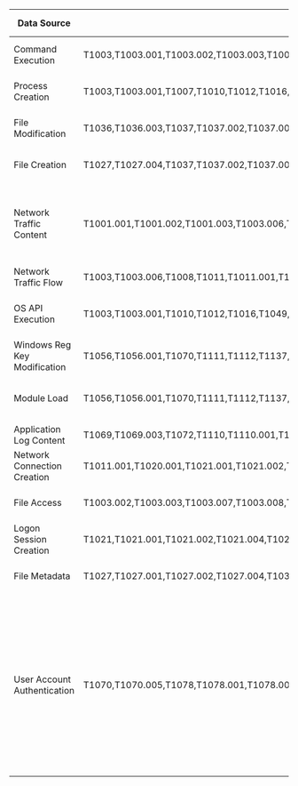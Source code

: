 | Data Source                  | MITRE IDs                                                                                                                                                                                                                                                                                                                                                                                                                                                                                                                                                                                                                                                                                                                                                                                                                                                                                                                                                                                                                                                                                                                                                                                                                                                                                                                                                                                                                                                                                                                                                                                                                                                                                                                                                                                                                                                                                                                                                                                                                                                                                                                                               | Available/Useful Fields                 | Auditd Rule                                                        | Notes                                                                                                                                                                                                        |
| ---------------------------- | ------------------------------------------------------------------------------------------------------------------------------------------------------------------------------------------------------------------------------------------------------------------------------------------------------------------------------------------------------------------------------------------------------------------------------------------------------------------------------------------------------------------------------------------------------------------------------------------------------------------------------------------------------------------------------------------------------------------------------------------------------------------------------------------------------------------------------------------------------------------------------------------------------------------------------------------------------------------------------------------------------------------------------------------------------------------------------------------------------------------------------------------------------------------------------------------------------------------------------------------------------------------------------------------------------------------------------------------------------------------------------------------------------------------------------------------------------------------------------------------------------------------------------------------------------------------------------------------------------------------------------------------------------------------------------------------------------------------------------------------------------------------------------------------------------------------------------------------------------------------------------------------------------------------------------------------------------------------------------------------------------------------------------------------------------------------------------------------------------------------------------------------------------- | --------------------------------------- | ------------------------------------------------------------------ | ------------------------------------------------------------------------------------------------------------------------------------------------------------------------------------------------------------ |
| Command Execution            | T1003,T1003.001,T1003.002,T1003.003,T1003.004,T1003.005,T1003.007,T1003.008,T1005,T1006,T1007,T1010,T1011,T1011.001,T1012,T1016,T1016.001,T1018,T1020,T1021,T1021.002,T1021.006,T1025,T1027,T1027.004,T1033,T1036,T1036.003,T1036.004,T1037,T1037.001,T1037.002,T1037.003,T1037.004,T1037.005,T1039,T1040,T1041,T1046,T1047,T1048,T1048.001,T1048.002,T1048.003,T1049,T1052,T1052.001,T1053,T1053.001,T1053.002,T1053.003,T1053.004,T1053.005,T1053.006,T1057,T1059,T1059.001,T1059.002,T1059.003,T1059.004,T1059.005,T1059.006,T1059.007,T1059.008,T1069,T1069.001,T1069.002,T1069.003,T1070,T1070.001,T1070.002,T1070.003,T1070.004,T1070.005,T1074,T1074.001,T1074.002,T1082,T1083,T1087,T1087.001,T1087.002,T1087.003,T1087.004,T1098,T1098.004,T1112,T1113,T1114,T1114.001,T1114.002,T1115,T1119,T1120,T1123,T1124,T1125,T1127,T1127.001,T1134,T1134.001,T1134.002,T1134.003,T1135,T1136,T1136.001,T1136.002,T1137,T1137.001,T1137.002,T1137.003,T1137.004,T1137.005,T1137.006,T1176,T1197,T1201,T1202,T1204,T1204.003,T1216,T1216.001,T1217,T1218,T1218.001,T1218.002,T1218.003,T1218.004,T1218.005,T1218.007,T1218.008,T1218.009,T1218.010,T1218.011,T1218.012,T1222,T1222.001,T1222.002,T1480,T1480.001,T1482,T1484,T1484.001,T1484.002,T1485,T1486,T1489,T1490,T1496,T1497,T1497.001,T1497.002,T1497.003,T1518,T1518.001,T1529,T1542,T1542.005,T1543,T1543.001,T1543.002,T1543.003,T1543.004,T1546,T1546.001,T1546.002,T1546.003,T1546.004,T1546.005,T1546.006,T1546.007,T1546.008,T1546.009,T1546.010,T1546.011,T1546.012,T1546.013,T1546.014,T1546.015,T1547,T1547.001,T1547.002,T1547.003,T1547.004,T1547.005,T1547.006,T1547.007,T1547.013,T1547.014,T1548,T1548.001,T1548.002,T1548.003,T1552,T1552.001,T1552.002,T1552.003,T1552.004,T1552.006,T1552.007,T1553,T1553.001,T1553.004,T1553.006,T1555,T1555.001,T1555.002,T1555.003,T1555.004,T1555.005,T1560,T1560.001,T1561,T1561.001,T1561.002,T1562,T1562.001,T1562.002,T1562.003,T1562.004,T1562.006,T1563,T1563.001,T1563.002,T1564,T1564.001,T1564.003,T1564.004,T1564.006,T1567,T1567.001,T1567.002,T1569,T1569.001,T1569.002,T1570,T1574,T1574.006,T1574.011,T1574.012,T1609,T1614 | Command line, user, pid, parent process | \-a -always, exit -S execve                                        |                                                                                                                                                                                                              |
| Process Creation             | T1003,T1003.001,T1007,T1010,T1012,T1016,T1016.001,T1018,T1021,T1021.001,T1021.003,T1021.004,T1021.005,T1021.006,T1027,T1027.004,T1033,T1037,T1037.001,T1037.002,T1037.003,T1037.004,T1037.005,T1040,T1047,T1049,T1052,T1052.001,T1053,T1053.001,T1053.002,T1053.003,T1053.004,T1053.005,T1053.006,T1056,T1056.002,T1057,T1059,T1059.001,T1059.002,T1059.003,T1059.004,T1059.005,T1059.006,T1059.007,T1069,T1069.001,T1069.002,T1069.003,T1070,T1070.005,T1072,T1080,T1082,T1083,T1087,T1087.001,T1087.002,T1091,T1098,T1098.004,T1112,T1120,T1124,T1127,T1127.001,T1134,T1134.004,T1135,T1136,T1136.001,T1136.002,T1137,T1137.001,T1137.002,T1137.003,T1137.004,T1137.005,T1137.006,T1140,T1176,T1189,T1197,T1201,T1202,T1204,T1204.002,T1216,T1216.001,T1217,T1218,T1218.001,T1218.002,T1218.003,T1218.004,T1218.005,T1218.007,T1218.008,T1218.009,T1218.010,T1218.011,T1218.012,T1219,T1220,T1221,T1222,T1222.001,T1222.002,T1480,T1480.001,T1482,T1485,T1486,T1489,T1490,T1496,T1497,T1497.001,T1497.002,T1497.003,T1505,T1505.003,T1518,T1518.001,T1529,T1543,T1543.002,T1543.003,T1543.004,T1546,T1546.001,T1546.002,T1546.003,T1546.004,T1546.005,T1546.006,T1546.007,T1546.008,T1546.009,T1546.010,T1546.011,T1546.012,T1546.013,T1546.014,T1546.015,T1547,T1547.001,T1547.003,T1547.009,T1547.011,T1547.013,T1547.014,T1548,T1548.002,T1548.003,T1548.004,T1552,T1552.002,T1553,T1553.001,T1553.004,T1553.006,T1555,T1555.004,T1559,T1559.001,T1559.002,T1560,T1560.001,T1561,T1561.001,T1561.002,T1563,T1563.001,T1563.002,T1564,T1564.001,T1564.003,T1564.006,T1569,T1569.001,T1569.002,T1570,T1574,T1574.002,T1574.005,T1574.006,T1574.007,T1574.008,T1574.009,T1574.010,T1574.011,T1574.012,T1611,T1614                                                                                                                                                                                                                                                                                                                                                                                                                                     | Command line, user, pid, parent process | \-a -always, exit -S execve                                        |                                                                                                                                                                                                              |
| File Modification            | T1036,T1036.003,T1037,T1037.002,T1037.003,T1037.004,T1037.005,T1053,T1053.002,T1053.003,T1053.004,T1053.005,T1053.006,T1055,T1055.009,T1056,T1056.003,T1070,T1070.002,T1070.003,T1070.006,T1080,T1098,T1098.004,T1137,T1137.001,T1137.002,T1137.006,T1140,T1187,T1485,T1486,T1489,T1491,T1491.001,T1491.002,T1505,T1505.003,T1543,T1543.001,T1543.002,T1543.004,T1546,T1546.002,T1546.004,T1546.005,T1546.006,T1546.008,T1546.011,T1546.013,T1546.014,T1547,T1547.001,T1547.007,T1547.008,T1547.009,T1547.011,T1547.013,T1548,T1548.001,T1548.003,T1553,T1553.001,T1553.003,T1554,T1556,T1556.001,T1556.003,T1556.004,T1564,T1564.002,T1564.003,T1564.004,T1564.005,T1565,T1565.001,T1565.003,T1569,T1569.001,T1574,T1574.001,T1574.002,T1574.004,T1574.005,T1574.006,T1574.007,T1574.008,T1574.009,T1574.010,T1600,T1600.001,T1600.002,T1601,T1601.001,T1601.002                                                                                                                                                                                                                                                                                                                                                                                                                                                                                                                                                                                                                                                                                                                                                                                                                                                                                                                                                                                                                                                                                                                                                                                                                                                                                       | User, file, program used to modify      | \-w /file/to/monitor -p wa                                         |                                                                                                                                                                                                              |
| File Creation                | T1027,T1027.004,T1037,T1037.002,T1037.003,T1037.004,T1037.005,T1053,T1053.007,T1074,T1074.001,T1074.002,T1080,T1091,T1105,T1137,T1137.001,T1137.002,T1137.006,T1176,T1187,T1189,T1204,T1204.001,T1204.002,T1218,T1218.001,T1218.002,T1218.005,T1486,T1491,T1491.001,T1491.002,T1496,T1505,T1505.002,T1505.003,T1543,T1543.001,T1543.002,T1543.004,T1546,T1546.002,T1546.004,T1546.005,T1546.008,T1546.013,T1546.014,T1547,T1547.006,T1547.008,T1547.009,T1547.010,T1547.011,T1547.012,T1547.013,T1553.005,T1554,T1556,T1556.002,T1560,T1560.001,T1560.002,T1560.003,T1564,T1564.001,T1564.006,T1565,T1565.001,T1565.003,T1570,T1574,T1574.001,T1574.002,T1574.004,T1574.005,T1574.006,T1574.007,T1574.008,T1574.009,T1574.010                                                                                                                                                                                                                                                                                                                                                                                                                                                                                                                                                                                                                                                                                                                                                                                                                                                                                                                                                                                                                                                                                                                                                                                                                                                                                                                                                                                                                           | User, file                              | \-w /file/to/monitor -p w                                          |                                                                                                                                                                                                              |
| Network Traffic Content      | T1001.001,T1001.002,T1001.003,T1003.006,T1011,T1011.001,T1020,T1041,T1048,T1048.001,T1048.002,T1048.003,T1070,T1070.005,T1071,T1071.001,T1071.002,T1071.003,T1071.004,T1090,T1090.001,T1090.002,T1090.003,T1090.004,T1095,T1102,T1102.001,T1102.002,T1102.003,T1105,T1132,T1132.001,T1132.002,T1187,T1189,T1190,T1204,T1204.001,T1205,T1207,T1210,T1219,T1221,T1491,T1491.001,T1491.002,T1499,T1499.001,T1499.002,T1499.003,T1499.004,T1505,T1505.003,T1534,T1557.002,T1563,T1563.001,T1563.002,T1565,T1565.002,T1566,T1566.001,T1566.002,T1566.003,T1567,T1567.001,T1567.002,T1568,T1568.003,T1570,T1571,T1572,T1573,T1573.001,T1573.002,T1595,T1595.002,T1598,T1598.001,T1598.002,T1598.003,T1599,T1599.001,T1602,T1602.001,T1602.002,T1612                                                                                                                                                                                                                                                                                                                                                                                                                                                                                                                                                                                                                                                                                                                                                                                                                                                                                                                                                                                                                                                                                                                                                                                                                                                                                                                                                                                                           | N/A                                     | N/A                                                                | At best, monitoring commands like curl explicitly, would get you the curl command line                                                                                                                       |
| Network Traffic Flow         | T1003,T1003.006,T1008,T1011,T1011.001,T1020,T1020.001,T1021,T1021.001,T1021.002,T1029,T1030,T1041,T1046,T1048,T1048.001,T1048.002,T1048.003,T1071,T1071.001,T1071.002,T1071.003,T1071.004,T1090,T1090.001,T1090.002,T1090.003,T1095,T1102,T1102.001,T1102.002,T1102.003,T1104,T1105,T1133,T1187,T1205,T1205.001,T1219,T1496,T1498,T1498.001,T1498.002,T1499,T1499.001,T1499.002,T1499.003,T1499.004,T1505,T1505.003,T1534,T1557,T1557.001,T1557.002,T1563,T1563.001,T1563.002,T1565,T1565.002,T1566,T1566.001,T1566.002,T1566.003,T1567,T1567.001,T1567.002,T1568,T1568.001,T1568.002,T1570,T1571,T1572,T1595,T1595.001,T1595.002,T1598,T1598.001,T1598.002,T1598.003,T1599,T1599.001,T1612                                                                                                                                                                                                                                                                                                                                                                                                                                                                                                                                                                                                                                                                                                                                                                                                                                                                                                                                                                                                                                                                                                                                                                                                                                                                                                                                                                                                                                                             | Destination, Initiating exe             | \-a always,exit -S connect                                         | No information on volume                                                                                                                                                                                     |
| OS API Execution             | T1003,T1003.001,T1010,T1012,T1016,T1049,T1055,T1055.001,T1055.002,T1055.003,T1055.004,T1055.005,T1055.008,T1055.011,T1055.012,T1055.013,T1055.014,T1056,T1056.001,T1056.004,T1057,T1059.002,T1070,T1070.001,T1082,T1083,T1106,T1111,T1112,T1113,T1115,T1120,T1123,T1124,T1125,T1129,T1134,T1134.001,T1134.002,T1134.003,T1134.004,T1134.005,T1135,T1218,T1218.002,T1482,T1489,T1497,T1497.001,T1497.002,T1497.003,T1518,T1518.001,T1542,T1542.002,T1543,T1543.003,T1547,T1547.010,T1547.012,T1548,T1548.004,T1555,T1555.001,T1555.003,T1555.004,T1555.005,T1556,T1556.001,T1564,T1564.004,T1565,T1565.002,T1565.003,T1611,T1614                                                                                                                                                                                                                                                                                                                                                                                                                                                                                                                                                                                                                                                                                                                                                                                                                                                                                                                                                                                                                                                                                                                                                                                                                                                                                                                                                                                                                                                                                                                         | N/A                                     | N/A                                                                | You're already directly monitoring syscalls                                                                                                                                                                  |
| Windows Reg Key Modification | T1056,T1056.001,T1070,T1111,T1112,T1137,T1137.001,T1137.002,T1137.006,T1218,T1218.002,T1489,T1490,T1543,T1543.003,T1546,T1546.001,T1546.002,T1546.007,T1546.008,T1546.009,T1546.010,T1546.011,T1546.012,T1546.015,T1547,T1547.001,T1547.002,T1547.003,T1547.004,T1547.005,T1547.010,T1547.012,T1547.014,T1548,T1548.002,T1553,T1553.003,T1553.004,T1556,T1556.002,T1557,T1557.001,T1562,T1562.001,T1562.004,T1562.006,T1564,T1564.005,T1564.006,T1569,T1569.002,T1574,T1574.011,T1574.012                                                                                                                                                                                                                                                                                                                                                                                                                                                                                                                                                                                                                                                                                                                                                                                                                                                                                                                                                                                                                                                                                                                                                                                                                                                                                                                                                                                                                                                                                                                                                                                                                                                               | N/A                                     | N/A                                                                |                                                                                                                                                                                                              |
| Module Load                  | T1056,T1056.001,T1070,T1111,T1112,T1137,T1137.001,T1137.002,T1137.006,T1218,T1218.002,T1489,T1490,T1543,T1543.003,T1546,T1546.001,T1546.002,T1546.007,T1546.008,T1546.009,T1546.010,T1546.011,T1546.012,T1546.015,T1547,T1547.001,T1547.002,T1547.003,T1547.004,T1547.005,T1547.010,T1547.012,T1547.014,T1548,T1548.002,T1553,T1553.003,T1553.004,T1553.006,T1556,T1556.002,T1557,T1557.001,T1562,T1562.001,T1562.004,T1562.006,T1564,T1564.005,T1564.006,T1569,T1569.002,T1574,T1574.011,T1574.012                                                                                                                                                                                                                                                                                                                                                                                                                                                                                                                                                                                                                                                                                                                                                                                                                                                                                                                                                                                                                                                                                                                                                                                                                                                                                                                                                                                                                                                                                                                                                                                                                                                     | Module loaded, program used, user       | \-a always,exit -S finit\_module -S init\_module -S delete\_module |                                                                                                                                                                                                              |
| Application Log Content      | T1069,T1069.003,T1072,T1110,T1110.001,T1110.002,T1110.003,T1110.004,T1114,T1114.003,T1133,T1137,T1137.003,T1137.004,T1137.005,T1189,T1190,T1199,T1204,T1204.003,T1210,T1213,T1213.001,T1213.002,T1491,T1491.001,T1491.002,T1499,T1499.002,T1499.003,T1499.004,T1505,T1505.001,T1505.002,T1505.003,T1534,T1550,T1550.001,T1550.004,T1566,T1566.001,T1566.002,T1566.003,T1594,T1598,T1598.001,T1598.002,T1598.003,T1610,T1613                                                                                                                                                                                                                                                                                                                                                                                                                                                                                                                                                                                                                                                                                                                                                                                                                                                                                                                                                                                                                                                                                                                                                                                                                                                                                                                                                                                                                                                                                                                                                                                                                                                                                                                             | N/A                                     | N/A                                                                |                                                                                                                                                                                                              |
| Network Connection Creation  | T1011.001,T1020.001,T1021.001,T1021.002,T1021.003,T1021.004,T1021.005,T1021.006,T1048.001,T1048.002,T1048.003,T1090,T1090.001,T1090.002,T1090.003,T1102,T1102.002,T1102.003,T1104,T1105,T1114,T1114.002,T1176,T1189,T1197,T1204,T1204.001,T1205,T1205.001,T1218,T1218.003,T1218.005,T1218.007,T1218.010,T1219,T1221,T1496,T1542,T1542.005,T1568,T1568.001,T1568.002,T1571,T1572,T1602,T1602.001,T1602.002,T1612                                                                                                                                                                                                                                                                                                                                                                                                                                                                                                                                                                                                                                                                                                                                                                                                                                                                                                                                                                                                                                                                                                                                                                                                                                                                                                                                                                                                                                                                                                                                                                                                                                                                                                                                         | Destination, Initiating exe             | \-a always,exit -S connect                                         |                                                                                                                                                                                                              |
| File Access                  | T1003.002,T1003.003,T1003.007,T1003.008,T1011.001,T1048.001,T1048.002,T1048.003,T1052.001,T1074,T1074.001,T1074.002,T1087,T1087.001,T1091,T1114,T1114.001,T1119,T1187,T1217,T1539,T1552,T1552.001,T1552.003,T1552.004,T1552.006,T1552.007,T1555,T1555.001,T1555.003,T1555.004,T1555.005,T1567,T1567.001,T1567.002                                                                                                                                                                                                                                                                                                                                                                                                                                                                                                                                                                                                                                                                                                                                                                                                                                                                                                                                                                                                                                                                                                                                                                                                                                                                                                                                                                                                                                                                                                                                                                                                                                                                                                                                                                                                                                       | File, program used, user                | \-w /file/to/monitor -p rw                                         |                                                                                                                                                                                                              |
| Logon Session Creation       | T1021,T1021.001,T1021.002,T1021.004,T1021.005,T1021.006,T1078,T1078.001,T1078.002,T1078.003,T1078.004,T1114,T1114.002,T1185,T1199,T1213,T1213.001,T1213.002,T1538,T1550,T1550.002,T1550.003,T1556,T1556.001,T1556.003,T1563,T1563.001,T1563.002,T1606,T1606.001,T1606.002                                                                                                                                                                                                                                                                                                                                                                                                                                                                                                                                                                                                                                                                                                                                                                                                                                                                                                                                                                                                                                                                                                                                                                                                                                                                                                                                                                                                                                                                                                                                                                                                                                                                                                                                                                                                                                                                               | N/A                                     | N/A                                                                |                                                                                                                                                                                                              |
| File Metadata                | T1027,T1027.001,T1027.002,T1027.004,T1036,T1036.001,T1036.002,T1036.003,T1036.005,T1036.006,T1055,T1055.013,T1070,T1070.006,T1222,T1222.001,T1222.002,T1546,T1546.006,T1548,T1548.001,T1553,T1553.001,T1553.002,T1553.005,T1554,T1564,T1564.001,T1564.004,T1565,T1565.003,T1570                                                                                                                                                                                                                                                                                                                                                                                                                                                                                                                                                                                                                                                                                                                                                                                                                                                                                                                                                                                                                                                                                                                                                                                                                                                                                                                                                                                                                                                                                                                                                                                                                                                                                                                                                                                                                                                                         | File, attribute changes, user           | \-w /file/to/monitor -p wa                                         |                                                                                                                                                                                                              |
| User Account Authentication  | T1070,T1070.005,T1078,T1078.001,T1078.002,T1078.003,T1078.004,T1110,T1110.001,T1110.002,T1110.003,T1110.004,T1207,T1538,T1550,T1550.002,T1550.003,T1552,T1552.005                                                                                                                                                                                                                                                                                                                                                                                                                                                                                                                                                                                                                                                                                                                                                                                                                                                                                                                                                                                                                                                                                                                                                                                                                                                                                                                                                                                                                                                                                                                                                                                                                                                                                                                                                                                                                                                                                                                                                                                       | User, program used, result              | type=USER\_AUTH should give you this at the least                  | Other places like monitoring faillog, lastlog, wtmp, utmp, etc. can also be used. It's a bit tricky to find information on this with auditd. I do recommend monitoring /var/log/secure or auth.log for this. |
